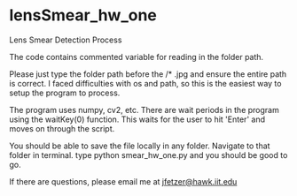 # lensSmear_hw_one

Lens Smear Detection Process

The code contains commented variable for reading in the folder path.

Please just type the folder path before the /* .jpg and ensure the entire path is correct.  I faced difficulties with os and path, so this is the easiest way to setup the program to process.

The program uses numpy, cv2, etc.  There are wait periods in the program using the waitKey(0) function.  This waits for the user to hit 'Enter' and moves on through the script.  

You should be able to save the file locally in any folder.  Navigate to that folder in terminal.  type python smear_hw_one.py and you should be good to go.

If there are questions, please email me at jfetzer@hawk.iit.edu
